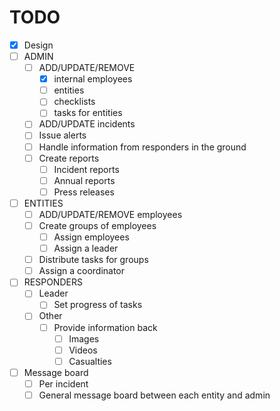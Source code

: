 # TODO

- [x] Design
- [ ] ADMIN
    - [ ] ADD/UPDATE/REMOVE
        - [x] internal employees
        - [ ] entities
        - [ ] checklists
        - [ ] tasks for entities
    - [ ] ADD/UPDATE incidents
    - [ ] Issue alerts
    - [ ] Handle information from responders in the ground
    - [ ] Create reports
        - [ ] Incident reports
        - [ ] Annual reports
        - [ ] Press releases

- [ ] ENTITIES
    - [ ] ADD/UPDATE/REMOVE employees
    - [ ] Create groups of employees
        - [ ] Assign employees
        - [ ] Assign a leader
    - [ ] Distribute tasks for groups
    - [ ] Assign a coordinator

- [ ] RESPONDERS
    - [ ] Leader
        - [ ] Set progress of tasks        
    - [ ] Other
        - [ ] Provide information back
            - [ ] Images
            - [ ] Videos
            - [ ] Casualties

- [ ] Message board
    - [ ] Per incident
    - [ ] General message board between each entity and admin